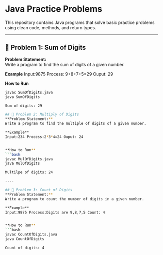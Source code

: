 # Java Practice Problems

This repository contains Java programs that solve basic practice problems using clean code, methods, and return types.  

---

## 📌 Problem 1: Sum of Digits
**Problem Statement:**  
Write a program to find the sum of digits of a given number.

**Example**
Input:9875 Process: 9+8+7+5=29 Ouput: 29


**How to Run**
```bash
javac SumOfDigits.java
java SumOfDigits

Sum of digits: 29

## 📌 Problem 2: Multiply of Digits
**Problem Statement:**  
Write a program to find the multiple of digits of a given number.

**Example**
Input:234 Process:2*3*4=24 Ouput: 24


**How to Run**
```bash
javac MulOfDigits.java
java MulOfDigits

Multilpe of digits: 24 

----

## 📌 Problem 3: Count of Digits
**Problem Statement:**  
Write a program to count the number of digits in a given number.

**Example**
Input:9875 Process:Digits are 9,8,7,5 Count: 4


**How to Run**
```bash
javac CountOfDigits.java
java CountOfDigits

Count of digits: 4 